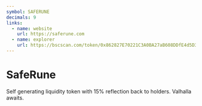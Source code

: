 ```yaml
---
symbol: SAFERUNE
decimals: 9
links:
  - name: website
    url: https://saferune.com
  - name: explorer
    url: https://bscscan.com/token/0x862827E70221C3A0BA27aB608DDfE4d5D3Fe27C2
---
```


# SafeRune

Self generating liquidity token with 15% reflection back to holders. Valhalla awaits.

